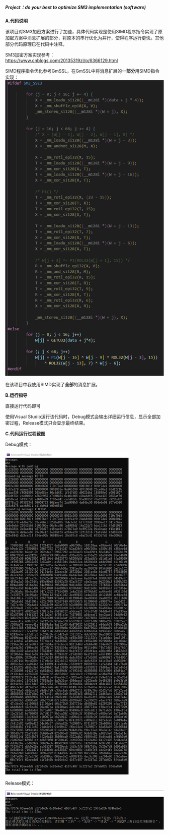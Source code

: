 ##### Project：do your best to optimize SM3 implementation (software)



**A.代码说明**

该项目对SM3加密方案进行了加速，具体代码实现是使用SIMD程序指令实现了原加密方案中消息扩展的部分，将原本的串行优化为并行，使得程序运行更快。其他部分代码原理已在代码中注释。

SM3加密方案实现参考：https://www.cnblogs.com/20135319zl/p/6366129.html

SIMD程序指令优化参考GmSSL，在GmSSL中将消息扩展的一**部分**用SIMD指令实现：
![gmssl_simd.png](https://github.com/zhong-h/Creatqz/blob/main/01_optimize_SM3/gmssl_simd.png)

在该项目中我使用SIMD实现了**全部**的消息扩展。



**B.运行指导**

直接运行代码即可

使用Visual Studio运行该代码时，Debug模式会输出详细运行信息，显示全部加密过程，Release模式只会显示最终结果。



**C.代码运行过程截图**

Debug模式：

![debug_res.png](https://github.com/zhong-h/Creatqz/blob/main/01_optimize_SM3/debug_res.png)

Release模式：

![release_res.png](https://github.com/zhong-h/Creatqz/blob/main/01_optimize_SM3/release_res.png)
